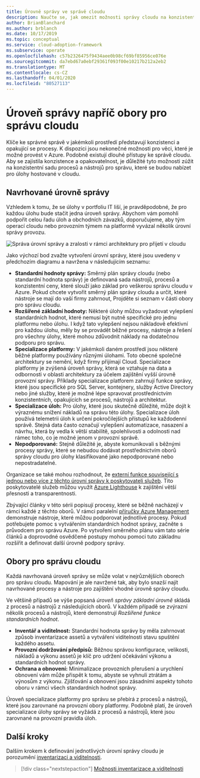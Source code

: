 ```yaml
---
title: Úrovně správy ve správě cloudu
description: Naučte se, jak omezit možnosti správy cloudu na konzistentní sadu procesů a nástrojů, které můžete nabízet pro úlohy hostované v cloudu.
author: BrianBlanchard
ms.author: brblanch
ms.date: 10/17/2019
ms.topic: conceptual
ms.service: cloud-adoption-framework
ms.subservice: operate
ms.openlocfilehash: c57b2326475f9434aee0b98cf69bf85956ce076e
ms.sourcegitcommit: da7ebd67a0ebf29361f093f00e10217b212a2eb2
ms.translationtype: MT
ms.contentlocale: cs-CZ
ms.lasthandoff: 04/01/2020
ms.locfileid: "80527113"
---
```

# <a name="management-leveling-across-cloud-management-disciplines"></a>Úroveň správy napříč obory pro správu cloudu

Klíče ke správné správě v jakémkoli prostředí představují konzistenci a opakující se procesy. K dispozici jsou nekonečné možnosti pro věci, které je možné provést v Azure. Podobně existují dlouhé přístupy ke správě cloudu. Aby se zajistila konzistence a opakovatelnost, je důležité tyto možnosti zúžit na konzistentní sadu procesů a nástrojů pro správu, které se budou nabízet pro úlohy hostované v cloudu.

## <a name="suggested-management-levels"></a>Navrhované úrovně správy

Vzhledem k tomu, že se úlohy v portfoliu IT liší, je pravděpodobné, že pro každou úlohu bude stačit jedna úroveň správy. Abychom vám pomohli podpořit celou řadu úloh a obchodních závazků, doporučujeme, aby tým operací cloudu nebo provozním týmem na platformě vyvázal několik úrovní správy provozu.

![Správa úrovní správy a zralosti v rámci architektury pro přijetí v cloudu](../../_images/manage/cloud-management-maturity.png)

Jako výchozí bod zvažte vytvoření úrovní správy, které jsou uvedeny v předchozím diagramu a navržena v následujícím seznamu:

- **Standardní hodnoty správy:** Směrný plán správy cloudu (nebo standardní hodnota správy) je definovaná sada nástrojů, procesů a konzistentní ceny, které slouží jako základ pro veškerou správu cloudu v Azure. Pokud chcete vytvořit směrný plán správy cloudu a určit, které nástroje se mají do vaší firmy zahrnout, Projděte si seznam v části obory pro správu cloudu.
- **Rozšířené základní hodnoty:** Některé úlohy můžou vyžadovat vylepšení standardních hodnot, které nemusí být nutně specifické pro jednu platformu nebo úlohu. I když tato vylepšení nejsou nákladově efektivní pro každou úlohu, měly by se provádět běžné procesy, nástroje a řešení pro všechny úlohy, které mohou zdůvodnit náklady na dodatečnou podporu pro správu.
- **Specializace platformy:** V jakémkoli daném prostředí jsou některé běžné platformy používány různými úlohami. Toto obecné společné architektury se nemění, když firmy přijímají Cloud. Specializace platformy je zvýšená úroveň správy, která se vztahuje na data a odbornosti v oblasti architektury za účelem zajištění vyšší úrovně provozní správy. Příklady specializace platforem zahrnují funkce správy, které jsou specifické pro SQL Server, kontejnery, služby Active Directory nebo jiné služby, které je možné lépe spravovat prostřednictvím konzistentních, opakujících se procesů, nástrojů a architektur.
- **Specializace úloh:** Pro úlohy, které jsou skutečně důležité, může dojít k výraznému snížení nákladů na správu této úlohy. Specializace úloh používá telemetrii úloh k určení pokročilejších přístupů ke každodenní správě. Stejná data často označují vylepšení automatizace, nasazení a návrhu, která by vedla k větší stabilitě, spolehlivosti a odolnosti nad rámec toho, co je možné jenom v provozní správě.
- **Nepodporované:** Stejně důležité je, abyste komunikovali s běžnými procesy správy, které se nebudou dodávat prostřednictvím oborů správy cloudu pro úlohy klasifikované jako nepodporované nebo nepostradatelné.

Organizace se také mohou rozhodnout, že [externí funkce související s jednou nebo více z těchto úrovní správy k poskytovateli služeb](https://www.microsoft.com/cloud-adoption-framework-offers?ot=manage). Tito poskytovatelé služeb můžou využít [Azure Lighthouse](https://azure.com/lighthouse) k zajištění větší přesnosti a transparentnosti.

Zbývající články v této sérii popisují procesy, které se běžně nacházejí v rámci každé z těchto oborů.
V rámci paralelní [příručky Azure Management](../azure-management-guide/index.md) demonstruje nástroje, které můžou podporovat jednotlivé procesy. Pokud potřebujete pomoc s vytvářením standardních hodnot správy, začněte s průvodcem pro správu Azure. Po vytvoření směrného plánu vám tato série článků a doprovodné osvědčené postupy mohou pomoci tuto základnu rozšířit a definovat další úrovně podpory správy.

## <a name="cloud-management-disciplines"></a>Obory pro správu cloudu

Každá navrhovaná úroveň správy se může volat v nejrůznějších oborech pro správu cloudu. Mapování je ale navržené tak, aby bylo snazší najít navrhované procesy a nástroje pro zajištění vhodné úrovně správy cloudu.

Ve většině případů se výše popsaná *úroveň správy základní úrovně* skládá z procesů a nástrojů z následujících oborů. V každém případě se zvýrazní několik procesů a nástrojů, které demonstrují *Rozšířené funkce standardních hodnot*.

- **Inventář a viditelnost:** Standardní hodnota správy by měla zahrnovat způsob inventarizace assetů a vytváření viditelnosti stavu spuštění každého assetu.
- **Provozní dodržování předpisů:** Běžnou správou konfigurace, velikosti, nákladů a výkonu assetů je klíč pro udržení očekávání výkonu a standardních hodnot správy.
- **Ochrana a obnovení:** Minimalizace provozních přerušení a urychlení obnovení vám může přispět k tomu, abyste se vyhnuli ztrátám a výnosům z výkonu. Zjišťování a obnovení jsou zásadními aspekty tohoto oboru v rámci všech standardních hodnot správy.

Úroveň specializace platformy pro správu se přebírá z procesů a nástrojů, které jsou zarovnané na provozní obory platformy. Podobně platí, že úroveň specializace úlohy správy se vyžádá z procesů a nástrojů, které jsou zarovnané na provozní pravidla úloh.

## <a name="next-steps"></a>Další kroky

Dalším krokem k definování jednotlivých úrovní správy cloudu je porozumění [inventarizaci a viditelnosti](./inventory.md).

> [!div class="nextstepaction"]
> [Možnosti inventarizace a viditelnosti](./inventory.md)
